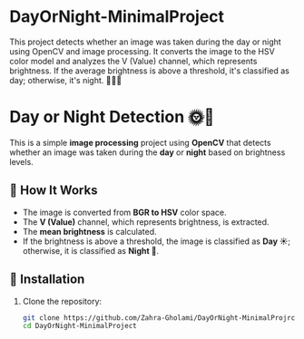 # DayOrNight-MinimalProject
This project detects whether an image was taken during the day or night using  OpenCV and image processing. It converts the image to the HSV color model and analyzes the V (Value) channel, which represents brightness. If the average brightness is above a threshold, it's classified as day; otherwise, it's night. 🚀🌞🌙

# Day or Night Detection 🌞🌙

This is a simple **image processing** project using **OpenCV** that detects whether an image was taken during the **day** or **night** based on brightness levels.

## 📌 How It Works
- The image is converted from **BGR to HSV** color space.
- The **V (Value)** channel, which represents brightness, is extracted.
- The **mean brightness** is calculated.
- If the brightness is above a threshold, the image is classified as **Day ☀️**; otherwise, it is classified as **Night 🌙**.

## 🚀 Installation
1. Clone the repository:
   ```sh
   git clone https://github.com/Zahra-Gholami/DayOrNight-MinimalProjrct.git
   cd DayOrNight-MinimalProject

